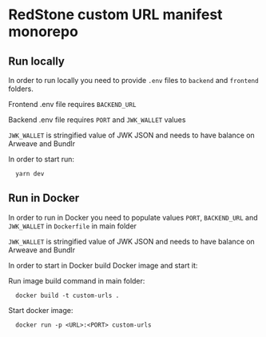 # RedStone custom URL manifest monorepo

## Run locally
In order to run locally you need to provide `.env` files to `backend` and `frontend` folders.

Frontend .env file requires `BACKEND_URL`

Backend .env file requires `PORT` and `JWK_WALLET` values

`JWK_WALLET` is stringified value of JWK JSON and needs to have balance on Arweave and Bundlr

In order to start run:

```
  yarn dev
```

## Run in Docker
In order to run in Docker you need to populate values `PORT`, `BACKEND_URL` and `JWK_WALLET` in `Dockerfile` in main folder

`JWK_WALLET` is stringified value of JWK JSON and needs to have balance on Arweave and Bundlr

In order to start in Docker build Docker image and start it: 

Run image build command in main folder:
```
  docker build -t custom-urls .
```

Start docker image:
```
  docker run -p <URL>:<PORT> custom-urls
```

